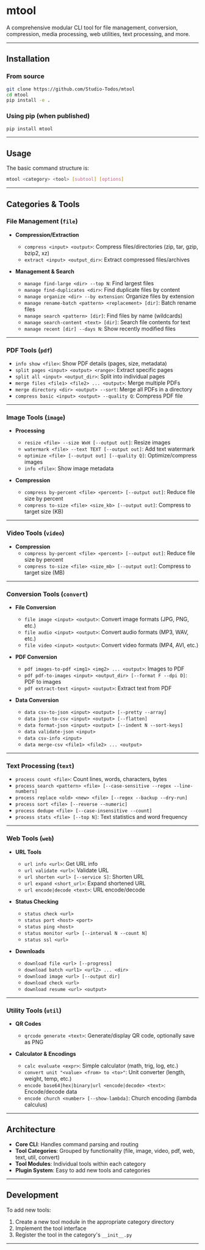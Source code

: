 # mtool

A comprehensive modular CLI tool for file management, conversion, compression, media processing, web utilities, text processing, and more.

---

## Installation

### From source

```bash
git clone https://github.com/Studio-Todos/mtool
cd mtool
pip install -e .
```

### Using pip (when published)

```bash
pip install mtool
```

---

## Usage

The basic command structure is:

```bash
mtool <category> <tool> [subtool] [options]
```

---

## Categories & Tools

### File Management (`file`)

- **Compression/Extraction**

  - `compress <input> <output>`: Compress files/directories (zip, tar, gzip, bzip2, xz)
  - `extract <input> <output_dir>`: Extract compressed files/archives

- **Management & Search**
  - `manage find-large <dir> --top N`: Find largest files
  - `manage find-duplicates <dir>`: Find duplicate files by content
  - `manage organize <dir> --by extension`: Organize files by extension
  - `manage rename-batch <pattern> <replacement> [dir]`: Batch rename files
  - `manage search <pattern> [dir]`: Find files by name (wildcards)
  - `manage search-content <text> [dir]`: Search file contents for text
  - `manage recent [dir] --days N`: Show recently modified files

---

### PDF Tools (`pdf`)

- `info show <file>`: Show PDF details (pages, size, metadata)
- `split pages <input> <output> <range>`: Extract specific pages
- `split all <input> <output_dir>`: Split into individual pages
- `merge files <file1> <file2> ... <output>`: Merge multiple PDFs
- `merge directory <dir> <output> --sort`: Merge all PDFs in a directory
- `compress basic <input> <output> --quality Q`: Compress PDF file

---

### Image Tools (`image`)

- **Processing**

  - `resize <file> --size WxH [--output out]`: Resize images
  - `watermark <file> --text TEXT [--output out]`: Add text watermark
  - `optimize <file> [--output out] [--quality Q]`: Optimize/compress images
  - `info <file>`: Show image metadata

- **Compression**
  - `compress by-percent <file> <percent> [--output out]`: Reduce file size by percent
  - `compress to-size <file> <size_kb> [--output out]`: Compress to target size (KB)

---

### Video Tools (`video`)

- **Compression**
  - `compress by-percent <file> <percent> [--output out]`: Reduce file size by percent
  - `compress to-size <file> <size_mb> [--output out]`: Compress to target size (MB)

---

### Conversion Tools (`convert`)

- **File Conversion**

  - `file image <input> <output>`: Convert image formats (JPG, PNG, etc.)
  - `file audio <input> <output>`: Convert audio formats (MP3, WAV, etc.)
  - `file video <input> <output>`: Convert video formats (MP4, AVI, etc.)

- **PDF Conversion**

  - `pdf images-to-pdf <img1> <img2> ... <output>`: Images to PDF
  - `pdf pdf-to-images <input> <output_dir> [--format F --dpi D]`: PDF to images
  - `pdf extract-text <input> <output>`: Extract text from PDF

- **Data Conversion**
  - `data csv-to-json <input> <output> [--pretty --array]`
  - `data json-to-csv <input> <output> [--flatten]`
  - `data format-json <input> <output> [--indent N --sort-keys]`
  - `data validate-json <input>`
  - `data csv-info <input>`
  - `data merge-csv <file1> <file2> ... <output>`

---

### Text Processing (`text`)

- `process count <file>`: Count lines, words, characters, bytes
- `process search <pattern> <file> [--case-sensitive --regex --line-numbers]`
- `process replace <old> <new> <file> [--regex --backup --dry-run]`
- `process sort <file> [--reverse --numeric]`
- `process dedupe <file> [--case-insensitive --count]`
- `process stats <file> [--top N]`: Text statistics and word frequency

---

### Web Tools (`web`)

- **URL Tools**

  - `url info <url>`: Get URL info
  - `url validate <url>`: Validate URL
  - `url shorten <url> [--service S]`: Shorten URL
  - `url expand <short_url>`: Expand shortened URL
  - `url encode|decode <text>`: URL encode/decode

- **Status Checking**

  - `status check <url>`
  - `status port <host> <port>`
  - `status ping <host>`
  - `status monitor <url> [--interval N --count N]`
  - `status ssl <url>`

- **Downloads**
  - `download file <url> [--progress]`
  - `download batch <url1> <url2> ... <dir>`
  - `download image <url> [--output dir]`
  - `download check <url>`
  - `download resume <url> <output>`

---

### Utility Tools (`util`)

- **QR Codes**

  - `qrcode generate <text>`: Generate/display QR code, optionally save as PNG

- **Calculator & Encodings**
  - `calc evaluate <expr>`: Simple calculator (math, trig, log, etc.)
  - `convert unit "<value> <from> to <to>"`: Unit converter (length, weight, temp, etc.)
  - `encode base64|hex|binary|url <encode|decode> <text>`: Encode/decode data
  - `encode church <number> [--show-lambda]`: Church encoding (lambda calculus)

---

## Architecture

- **Core CLI**: Handles command parsing and routing
- **Tool Categories**: Grouped by functionality (file, image, video, pdf, web, text, util, convert)
- **Tool Modules**: Individual tools within each category
- **Plugin System**: Easy to add new tools and categories

---

## Development

To add new tools:

1. Create a new tool module in the appropriate category directory
2. Implement the tool interface
3. Register the tool in the category's `__init__.py`

---
